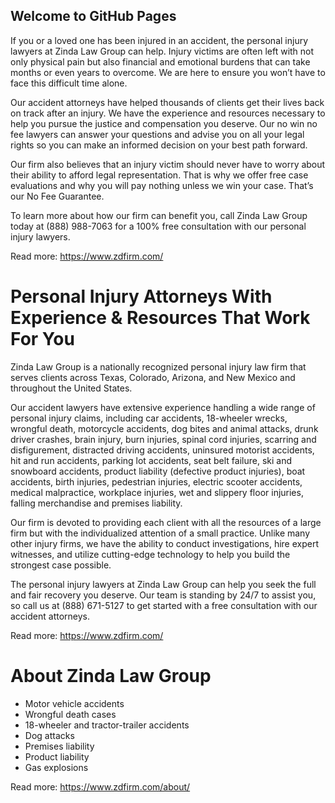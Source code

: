 ## Welcome to GitHub Pages

If you or a loved one has been injured in an accident, the personal injury lawyers at Zinda Law Group can help. Injury victims are often left with not only physical pain but also financial and emotional burdens that can take months or even years to overcome. We are here to ensure you won’t have to face this difficult time alone.

Our accident attorneys have helped thousands of clients get their lives back on track after an injury. We have the experience and resources necessary to help you pursue the justice and compensation you deserve. Our no win no fee lawyers can answer your questions and advise you on all your legal rights so you can make an informed decision on your best path forward. 

Our firm also believes that an injury victim should never have to worry about their ability to afford legal representation. That is why we offer free case evaluations and why you will pay nothing unless we win your case. That’s our No Fee Guarantee.

To learn more about how our firm can benefit you, call Zinda Law Group today at (888) 988-7063 for a 100% free consultation with our personal injury lawyers. 


Read more: https://www.zdfirm.com/

# Personal Injury Attorneys With Experience & Resources That Work For You
Zinda Law Group is a nationally recognized personal injury law firm that serves clients across Texas, Colorado, Arizona, and New Mexico and throughout the United States.

Our accident lawyers have extensive experience handling a wide range of personal injury claims, including car accidents, 18-wheeler wrecks, wrongful death, motorcycle accidents, dog bites and animal attacks, drunk driver crashes, brain injury, burn injuries, spinal cord injuries, scarring and disfigurement, distracted driving accidents, uninsured motorist accidents, hit and run accidents, parking lot accidents, seat belt failure, ski and snowboard accidents, product liability (defective product injuries), boat accidents, birth injuries, pedestrian injuries, electric scooter accidents, medical malpractice, workplace injuries, wet and slippery floor injuries, falling merchandise and premises liability.

Our firm is devoted to providing each client with all the resources of a large firm but with the individualized attention of a small practice. Unlike many other injury firms, we have the ability to conduct investigations, hire expert witnesses, and utilize cutting-edge technology to help you build the strongest case possible.

The personal injury lawyers at Zinda Law Group can help you seek the full and fair recovery you deserve. Our team is standing by 24/7 to assist you, so call us at (888) 671-5127 to get started with a free consultation with our accident attorneys.



Read more: https://www.zdfirm.com/

# About Zinda Law Group


- Motor vehicle accidents
- Wrongful death cases
- 18-wheeler and tractor-trailer accidents
- Dog attacks
- Premises liability
- Product liability
- Gas explosions


Read more: https://www.zdfirm.com/about/
